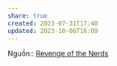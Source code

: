 ```yaml
---
share: true
created: 2023-07-31T17:48
updated: 2023-10-06T16:09
---
```

Nguồn:: [Revenge of the Nerds](http://www.paulgraham.com/icad.html?ref=blog.codinghorror.com)
